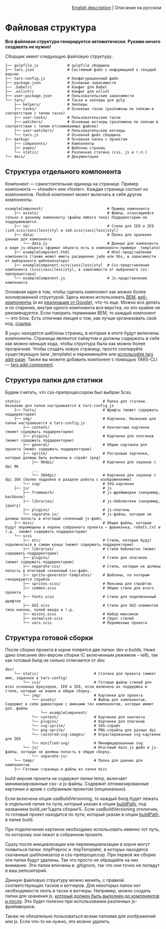 <p align="right">
<a href="../en/file-structure.md">English description</a> | Описание на русском
</p>

# Файловая структура

**Вся файловая структура генерируется автоматически. Руками ничего создавать не нужно!**

Сборщик имеет следующую файловую структуру:

```
├── gulpfile.js             # gulpfile сборщика
├── tars.json               # Системный файл с информацией о текущей версии
├── tars-config.js          # Конфигурационный файл
├── package.json            # Основные зависимости
├── .babelrc                # Конфиг для Babel
├── .eslintrc               # Конфиг для eslint
├── user-package.json       # Пользовательские зависимости
└── tars/                   # Таски и хелперы для gulp
    ├── helpers/            # Хелперы
    ├── tasks/              # Основные таски (разложены по папкам в соответствии с типом таска)
    ├── user-tasks/         # Пользовательские таски
    ├── watchers/           # Основные вотчеры (разложены по папкам в соответствии с типом отслеживаемых файлов)
    ├── user-watchers/      # Пользовательские вотчеры
    └── tars.js             # Основной файл сборщика
├── markup/                 # Основная папка с проектом
    ├── components/         # Компоненты
    ├── pages/              # Шаблоны страниц
    └── static/             # Различная статика (css, js и т.п.)
└── docs/                   # Документация
```


## Структура отдельного компонента

Компонент — самостоятельная единица на странице. Пример компонента — «header» или «footer». Каждая страница состоит из компонентов. Любой компонент может включать в себя другие компоненты.

```
exampleComponent/                             # Пример компонента
    ├── assets/                               # Файлы, относящиейся только к данному компоненту (файлы любого типа) Поддиректории не поддерживаются.
    ├── ie/                                   # Cтили для IE8 и IE9 (ie9.scss|sass|less|styl и ie8.scss|sass|less|styl)
    ├── data/                                 # Папка для хранения данных для компонента
        └── data.js                           # Данные для компонента в виде js-объекта (формат объекта есть в компонентк-примере _template)
    ├── exampleComponent.html                 # Html-представление компонента (также может иметь расширение jade или hbs, в зависимости от выборанного шаблонизатора)
    ├── exampleComponent.scss|sass|less|styl  # Css-представление компонента (scss|sass|less|styl, в зависимости от выбранного css-препроцессора)
    └── exampleComponent.js                   # Js-представление компонента

```

Основная идея в том, чтобы сделать компонент как можно более изолированной структурой. Здесь можно использовать [BEM](https://ru.bem.info), [веб-компоненты](http://webcomponents.org) (и их [реализация от Google](https://www.polymer-project.org)), что-то еще. Можно все делать и по старинке, внутри одного компонента вся верстка, но это крайне не рекомендуется.
Если говорить терминами BEM, то каждый компонент — это блок.
Есть отличная лекция о том, как лучше организовать свой код, [ссылка](https://www.youtube.com/watch?v=pyAYbbDJjPo).

В `pages` находятся шаблоны страниц, в которые в итоге будут включены компоненты. Страницы являются лэйаутом и должны содержать в себе как можно меньше кода, чтобы структура была как можно более прозрачная.
Чтобы создать новую страницу, просто скопируйте существующую (или _template) и переименуйте или [используйте tars add-page](https://github.com/tars/tars-cli/blob/master/docs/ru/commands.md#tars-add-page-pagename).
Также вы можете добавить компонент с помощью TARS-CLI — [tars add-component](https://github.com/tars/tars-cli/blob/master/docs/ru/commands.md#tars-add-module-modulename).

## Структура папки для статики

Будем считать, что css-препроцессором был выбран Scss.

```
static/                                     # Папка для статики. Название для папки настраивается в tars-config.js
    ├── fonts/                              # Шрифты (может содержать поддиректории)
    ├── img/                                # Картинки. Название для папки настраивается в tars-config.js
        ├── content/                        # Контентные картинки (может содержать поддиректории)
        ├── plugins/                        # Картинки для плагинов (может содержать поддиректории)
        ├── general/                        # Общие картинки для проекта (может содержать поддиректории)
        ├── sprite/                         # Растровые картинки, которые должны быть включены в спрайт (png) 
            ├── 96dpi/                      # Картинки для экранов с dpi 96
            ...
            └── 384dpi/                     # Картинки для экранов с dpi 384 (более подробно в разделе работы с изображениями)
        └── svg/                            # SVG-картинки
    ├── js/                                 # js
        ├── framework/                      # js-фреймворки (например, backbone)
        ├── libraries/                      # js-библиотеки (например, jquery)
        ├── plugins/                        # js-плагины
        └── separate-js/                    # js-файлы, которые не должны попасть в итоговый склеенный js-файл.
    ├── misc/                               # Общие файлы, которые будут перемещены в корень собранного проекта — фавиконка, robots.txt и т.д.  (может содержать поддиректории)
    └── scss                  
        ├── etc/                            # Стили, которые будут подключаться в самом конце (может содержать поддиректории)
        ├── libraries/                      # Стили библиотек (может содержать поддиректории)
        ├── plugins/                        # Стили для плагинов (может содержать поддиректории)
        ├── separate-css/                   # Стили, которые не должны попасть в итоговый склеенный css-файл.
        ├── sprite-generator-templates/     # Шаблоны, по которым генерируются спрайты
        ├── sprites-scss/                   # Миксины для спрайтов  
        ├── common.scss                     # Общие стили для всего проекта
        ├── fonts.scss                      # Стили для подключенный шрифтов
        ├── GUI.scss                        # Стили для GUI-элементов типа кнопок, полей ввода и т.д.
        ├── mixins.scss                     # Набор миксинов
        ├── normalize.scss                  # Сброс стилей
        └── vars.scss                       # Переменные проекта
```


## Структура готовой сборки

После сборки проекта в корне появятся две папки: dev и builds. Ниже дано описание dev-версии сборки (С включенным режимом --ie8), так как готовый билд не сильно отличается от dev.

```
dev/
    └── static/                         # Статика для проекта (имеет имя, заданное в tars-config)
        └── css/                        # Готовые файлы стилей для всех основных браузеров, IE9 и IE8, если включена их поддержка и стили, которые не вошли в общую сборку.
        └── img/                        # Картинки для проекта
            └── assets/                 # Файлы для компонентов. Содержит в себе директории с именами тех компонентов, которые имеют доп. файлы
                └── exampleComponent/      
            └── content/                # Картинки для контента
            └── plugins/                # Картинки для плагинов
            └── svg-sprite/             # SVG-спрайт
            └── png-sprite/             # PNG-спрайты для разных dpi
            └── rastered-svg-images/    # Отрастированные svg-картинки для IE8
            └── minified-svg/           # Минифицированные svg
        └── js/                         # Итоговый main.js файл и js-файлы, которые не должны попасть в общую сборку.
            └── separate-js/   
    └── temp/                           # Папка для данных для компонентов
    ├── Готовые страницы и файлы из папки misc
```

build-версия проекта не содержит папки temp, включает минимизированные css- и js-файлы. Содержит оптимизированные картинки и архив с собранным проектом (опционально).

Если включена опция useBuildVersioning, то каждый билд будет лежать в отдельной папке по пути, который указан в опции [buildPath](options.md#buildpath), под названием build_ver%дата сборки%. Если useBuildVersioning отключен, то готовый проект находится по пути, который указан в опции [buildPath](options.md#buildpath), в папке build.

При подключении картинок необходимо использовать именно тот путь, по которому они лежат в собранном проекте.

Сразу после инициализации или переинициализации в корне могут появиться папки .tmpPreproc и .tmpTemplater, в которых находятся скачанные шаблонизатор и css-препроцессор. При первой же сборке эти папки будут удалены. Так что просто не обращайте на них внимание. Эти папки влючены в .gitignore, так что они точно не попадут в ваш репозиторий.

Данную файловую структуру можно менять, с правкой соответствующих тасков и вотчеров. Для некоторых папок нет необходимости лезть в таски и вотчеры. Например, можно создать папки для хранения js, [который должен быть выполнен до компонентов и после](options.md#jspathstoconcatbeforemodulesjs-и-jspathstoconcataftermodulesjs). Это будет полезно при использовании различных js-фреймворков.

Также не обязательно пользоваться всеми папками для изображений или js. Если что-то не нужно, это можно удалить.
